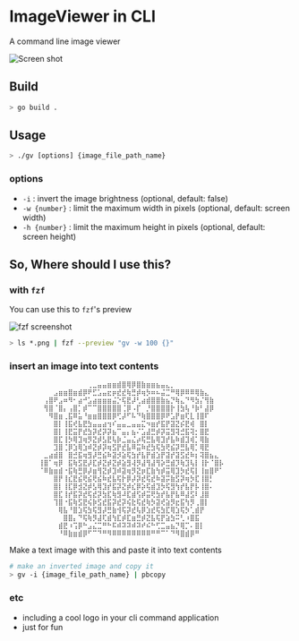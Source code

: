 # ImageViewer in CLI

A command line image viewer

![Screen shot](https://i.imgur.com/yoTsRhx.png)

## Build

```bash
> go build .
```

## Usage

```bash
> ./gv [options] {image_file_path_name}
```

### options

- `-i` : invert the image brightness (optional, default: false)
- `-w {number}` : limit the maximum width in pixels (optional, default: screen width)
- `-h {number}` : limit the maximum height in pixels (optional, default: screen height)

## So, Where should I use this?

### with `fzf`

You can use this to `fzf`'s preview

![fzf screenshot](https://imgur.com/nKbwuLD.gif)

```bash
> ls *.png | fzf --preview "gv -w 100 {}"
```

### insert an image into text contents

```text
⠀⠀⠀⠀⠀⠀⠀⠀⠀⠀⠀⠀⠀⠀⠀⠀⢀⣀⣤⣤⣶⣶⣾⣿⢿⡿⣿⣷⣶⣶⣦⣤⣄⡀⠀⠀⠀⠀⠀⠀⠀⠀⠀⠀⠀⠀⠀⠀⠀⠀
⠀⠀⠀⠀⠀⠀⠀⠀⠀⣠⣶⣶⣿⣶⣾⡿⠟⣋⣡⣤⣖⡶⣞⣞⢷⣛⡾⢶⡳⠶⠦⣬⣉⠛⢿⡿⠿⠿⢿⣷⣄⠀⠀⠀⠀⠀⠀⠀⠀⠀
⠀⠀⠀⠀⠀⠀⠀⢠⣿⠟⣠⠶⠻⠂⣴⠚⣡⣴⣶⣶⣶⣬⡑⢯⣟⡼⢃⣴⣾⣿⣿⣷⣦⡙⢷⣄⠙⠻⣳⡌⢻⣷⠀⠀⠀⠀⠀⠀⠀⠀
⠀⠀⠀⠀⠀⠀⠀⢻⣿⠈⣿⡄⢠⣿⡁⡾⠉⠉⣿⣿⣿⣿⣿⢈⡿⠠⡏⠀⡘⣿⣿⣿⣿⡗⢸⣳⢧⠘⡷⠃⣼⡿⠀⠀⠀⠀⠀⠀⠀⠀
⠀⠀⠀⠀⠀⠀⠀⠀⠻⣿⣶⢀⣯⠿⣥⠘⣶⣶⣿⣿⣿⡿⢋⡼⠋⠧⠙⢷⣿⣿⣿⡿⠟⣡⡟⣶⢏⣇⢸⣿⠏⠀⠀⠀⠀⠀⠀⠀⠀⠀
⠀⠀⠀⠀⠀⠀⠀⠀⠀⣿⡇⢸⣯⢞⣧⣟⣳⣤⣤⣴⢲⠎⣤⣤⣀⣤⣤⣍⠲⣶⡞⣯⡟⣽⣝⡮⣟⢾⠀⣿⡇⠀⠀⠀⠀⠀⠀⠀⠀⠀
⠀⠀⠀⠀⠀⠀⠀⠀⠀⣿⡇⢸⣟⣭⡟⣞⣳⡽⣞⡽⡽⣦⠉⣤⡄⣦⠌⣡⣼⣛⡾⡽⣭⣻⢽⣚⣯⢽⡂⣿⣟⠀⠀⠀⠀⠀⠀⠀⠀⠀
⠀⠀⠀⠀⠀⠀⠀⠀⠀⣿⣏⢸⡳⢿⣹⢶⡻⣝⡾⣣⣟⢧⡷⣈⣤⣌⡴⢯⣛⣧⢿⣹⡞⣧⠷⣾⣹⢾⡁⢿⣷⠀⠀⠀⠀⠀⠀⠀⠀⠀
⠀⠀⠀⠀⠀⠀⠀⠀⠀⣹⣿⢈⡿⣱⢿⣱⠾⣝⡾⡽⢶⣫⡟⣞⣧⠿⣭⠷⣞⣳⢯⣳⢟⣮⡽⣛⣧⢿⡁⢿⣟⠀⠀⠀⠀⠀⠀⠀⠀⠀
⠀⠀⠀⠀⠀⠀⠀⣀⣴⣾⣿⠀⣿⣚⣯⢶⣻⡼⣛⣮⠷⣽⡺⣵⢯⣳⡞⣧⡟⣾⣱⡟⣽⡞⣽⣫⣞⠷⡆⢽⣿⣦⣄⠀⠀⠀⠀⠀⠀⠀
⠀⠀⠀⠀⠀⠀⢸⣿⠁⢶⡿⠀⣯⢷⣫⣟⡼⣏⡾⣝⡾⣝⡾⣵⣻⢼⡻⣼⢻⣼⢻⡵⣛⣾⡹⢷⣹⢧⡇⢸⡗⠈⣿⡧⠀⠀⠀⠀⠀⠀
⠀⠀⠀⠀⠀⠀⠈⠿⣷⣶⣾⠐⣯⢷⣛⡿⡼⣶⢻⣝⡾⣹⠾⣽⢶⡻⣝⡶⣏⣷⢳⡾⣭⢿⣹⡳⣞⢯⡇⢸⣶⣿⠟⠁⠀⠀⠀⠀⠀⠀
⠀⠀⠀⠀⠀⠀⠀⠀⠀⣿⡟⢸⣎⣟⣮⢟⣮⢟⣮⠷⣞⣧⢯⡗⡿⡼⡽⣞⢯⣞⠷⣽⡭⣷⣫⡽⢶⡳⣏⢸⣿⡃⠀⠀⠀⠀⠀⠀⠀⠀
⠀⠀⠀⠀⠀⠀⠀⠀⠀⣿⡇⢸⣏⡿⣺⣝⡾⣣⢿⣹⡞⣯⡽⣝⡾⣎⡿⡵⢯⣾⣹⡳⢯⣻⢳⡞⣧⡟⡧⢸⣿⠄⠀⠀⠀⠀⠀⠀⠀⠀
⠀⠀⠀⠀⠀⠀⠀⠀⠀⣿⣏⢸⡞⣯⡽⣞⢯⣞⡽⣳⣏⢷⣻⠼⣏⣾⢫⡾⣭⢟⣳⡞⣧⡟⣧⠿⣼⣫⠇⣸⣿⠀⠀⠀⠀⠀⠀⠀⠀⠀
⠀⠀⠀⠀⠀⠀⠀⠀⠀⢹⣿⠐⣯⢷⣫⣟⢮⡷⣫⣞⣯⡽⣞⡽⢮⣗⢯⣞⢷⡳⣽⢞⣵⡻⣖⣯⢳⡻⢀⣿⡇⠀⠀⠀⠀⠀⠀⠀⠀⠀
⠀⠀⠀⠀⠀⠀⠀⠀⠀⠀⢿⣧⠘⣿⣱⢯⣳⢯⣻⡼⣛⣷⢺⢯⡽⣞⢧⡿⣱⣞⢯⣳⣏⢿⣱⢯⡳⢁⣾⡟⠀⠀⠀⠀⠀⠀⠀⠀⠀⠀
⠀⠀⠀⠀⠀⠀⠀⠀⠀⠀⠀⣿⣿⡄⠙⢯⢷⡻⣼⢏⣾⢳⣏⡾⣏⣶⣛⡾⣝⣧⢯⡟⣵⣳⠭⢃⠰⣿⣯⠀⠀⠀⠀⠀⠀⠀⠀⠀⠀⠀
⠀⠀⠀⠀⠀⠀⠀⠀⠀⠀⣾⣟⠰⢩⡿⠓⣠⣌⣉⠛⠓⠯⠾⠽⠽⠾⠽⠞⠮⠓⢋⣉⣤⣦⡙⢿⡉⠄⣿⡇⠀⠀⠀⠀⠀⠀⠀⠀⠀⠀
⠀⠀⠀⠀⠀⠀⠀⠀⠀⠀⠘⠿⣷⣶⣾⡿⠋⠉⠙⠛⠻⠿⠿⠿⠿⠿⠿⠿⠿⠛⠛⠉⠁⠙⠻⣿⣾⡿⠛⠀⠀⠀⠀⠀⠀⠀⠀⠀⠀⠀
```

Make a text image with this and paste it into text contents

```bash
# make an inverted image and copy it
> gv -i {image_file_path_name} | pbcopy
```

### etc
- including a cool logo in your cli command application
- just for fun

